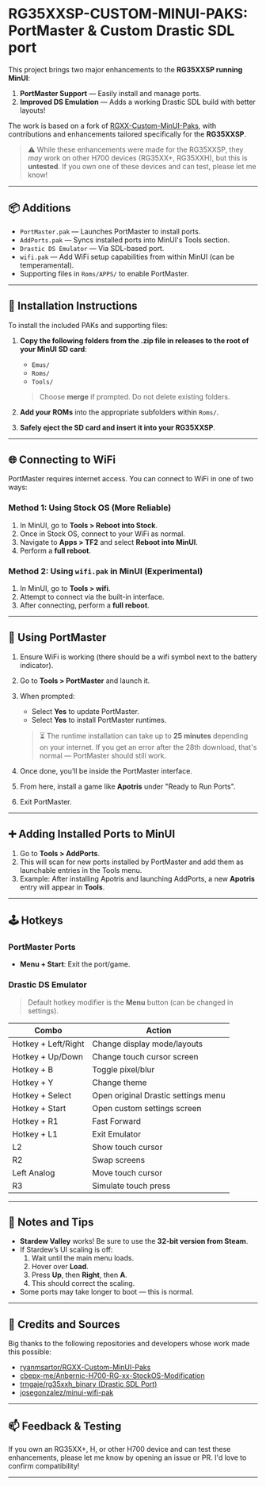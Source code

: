 # RG35XXSP-CUSTOM-MINUI-PAKS: PortMaster & Custom Drastic SDL port

This project brings two major enhancements to the **RG35XXSP running MinUI**:

1. **PortMaster Support** — Easily install and manage ports.
2. **Improved DS Emulation** — Adds a working Drastic SDL build with better layouts!

The work is based on a fork of [RGXX-Custom-MinUI-Paks](https://github.com/ryanmsartor/RGXX-Custom-MinUI-Paks), with contributions and enhancements tailored specifically for the **RG35XXSP**.

> ⚠️ While these enhancements were made for the RG35XXSP, they *may* work on other H700 devices (RG35XX+, RG35XXH), but this is **untested**. If you own one of these devices and can test, please let me know!

---

## 📦 Additions

- `PortMaster.pak` — Launches PortMaster to install ports.
- `AddPorts.pak` — Syncs installed ports into MinUI's Tools section.
- `Drastic DS Emulator` — Via SDL-based port.
- `wifi.pak` — Add WiFi setup capabilities from within MinUI (can be temperamental).
- Supporting files in `Roms/APPS/` to enable PortMaster.

---

## 📁 Installation Instructions

To install the included PAKs and supporting files:

1. **Copy the following folders from the .zip file in releases to the root of your MinUI SD card**:
    - `Emus/`
    - `Roms/`
    - `Tools/`

   > Choose **merge** if prompted. Do not delete existing folders.

2. **Add your ROMs** into the appropriate subfolders within `Roms/`.

3. **Safely eject the SD card and insert it into your RG35XXSP**.

---

## 🌐 Connecting to WiFi

PortMaster requires internet access. You can connect to WiFi in one of two ways:

### Method 1: Using Stock OS (More Reliable)

1. In MinUI, go to **Tools > Reboot into Stock**.
2. Once in Stock OS, connect to your WiFi as normal.
3. Navigate to **Apps > TF2** and select **Reboot into MinUI**.
4. Perform a **full reboot**.

### Method 2: Using `wifi.pak` in MinUI (Experimental)

1. In MinUI, go to **Tools > wifi**.
2. Attempt to connect via the built-in interface.
3. After connecting, perform a **full reboot**.

---

## 🚀 Using PortMaster

1. Ensure WiFi is working (there should be a wifi symbol next to the battery indicator).
2. Go to **Tools > PortMaster** and launch it.
3. When prompted:
    - Select **Yes** to update PortMaster.
    - Select **Yes** to install PortMaster runtimes.

   > ⏳ The runtime installation can take up to **25 minutes** depending on your internet. If you get an error after the 28th download, that's normal — PortMaster should still work.

4. Once done, you’ll be inside the PortMaster interface.
5. From here, install a game like **Apotris** under "Ready to Run Ports".
6. Exit PortMaster.

---

## ➕ Adding Installed Ports to MinUI

1. Go to **Tools > AddPorts**.
2. This will scan for new ports installed by PortMaster and add them as launchable entries in the Tools menu.
3. Example: After installing Apotris and launching AddPorts, a new **Apotris** entry will appear in **Tools**.

---

## 🕹️ Hotkeys

### PortMaster Ports
- **Menu + Start**: Exit the port/game.

### Drastic DS Emulator
> Default hotkey modifier is the **Menu** button (can be changed in settings).

| Combo                 | Action                              |
|----------------------|-------------------------------------|
| Hotkey + Left/Right  | Change display mode/layouts         |
| Hotkey + Up/Down     | Change touch cursor screen          |
| Hotkey + B           | Toggle pixel/blur                   |
| Hotkey + Y           | Change theme                        |
| Hotkey + Select      | Open original Drastic settings menu |
| Hotkey + Start       | Open custom settings screen         |
| Hotkey + R1          | Fast Forward                        |
| Hotkey + L1          | Exit Emulator                       |
| L2                   | Show touch cursor                   |
| R2                   | Swap screens                        |
| Left Analog          | Move touch cursor                   |
| R3                   | Simulate touch press                |

---

## 🐛 Notes and Tips

- **Stardew Valley** works! Be sure to use the **32-bit version from Steam**.
- If Stardew’s UI scaling is off:
    1. Wait until the main menu loads.
    2. Hover over **Load**.
    3. Press **Up**, then **Right**, then **A**.
    4. This should correct the scaling.
- Some ports may take longer to boot — this is normal.

---

## 🙏 Credits and Sources

Big thanks to the following repositories and developers whose work made this possible:

- [ryanmsartor/RGXX-Custom-MinUI-Paks](https://github.com/ryanmsartor/RGXX-Custom-MinUI-Paks)
- [cbepx-me/Anbernic-H700-RG-xx-StockOS-Modification](https://github.com/cbepx-me/Anbernic-H700-RG-xx-StockOS-Modification)
- [trngaje/rg35xxh_binary (Drastic SDL Port)](https://github.com/trngaje/rg35xxh_binary/tree/master/minui)
- [josegonzalez/minui-wifi-pak](https://github.com/josegonzalez/minui-wifi-pak)

---

## 📫 Feedback & Testing

If you own an RG35XX+, H, or other H700 device and can test these enhancements, please let me know by opening an issue or PR. I'd love to confirm compatibility!

---
